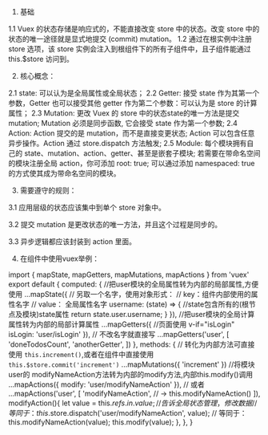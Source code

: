 1. 基础

1.1 Vuex 的状态存储是响应式的，不能直接改变 store 中的状态。改变 store 中的状态的唯一途径就是显式地提交 (commit) mutation。
1.2 通过在根实例中注册 store 选项，该 store 实例会注入到根组件下的所有子组件中，且子组件能通过 this.$store 访问到。

2. 核心概念：

2.1 state: 可以认为是全局属性或全局状态；
2.2 Getter: 接受 state 作为其第一个参数，Getter 也可以接受其他 getter 作为第二个参数：可以认为是 store 的计算属性；
2.3 Mutation: 更改 Vuex 的 store 中的状态state的唯一方法是提交 mutation; Mutation 必须是同步函数, 它会接受 state 作为第一个参数;
2.4 Action: Action 提交的是 mutation，而不是直接变更状态; Action 可以包含任意异步操作。Action 通过 store.dispatch 方法触发;
2.5 Module: 每个模块拥有自己的 state、mutation、action、getter、甚至是嵌套子模块; 若需要在带命名空间的模块注册全局 action，你可添加 root: true; 可以通过添加 namespaced: true 的方式使其成为带命名空间的模块。

3. 需要遵守的规则：

3.1 应用层级的状态应该集中到单个 store 对象中。

3.2 提交 mutation 是更改状态的唯一方法，并且这个过程是同步的。

3.3 异步逻辑都应该封装到 action 里面。


4. 在组件中使用vuex举例：

import { mapState, mapGetters, mapMutations, mapActions } from 'vuex'
export default {
  computed: {
    //把user模块的全局属性转为内部的局部属性,方便使用
    ...mapState({
        // 另取一个名字，使用对象形式：
        // key：组件内部使用的属性名字
        // value： 全局属性名字
      username: (state) => { //state包含所有的(根节点及模块)state属性
        return state.user.username;
      }
    }),
    //把user模块的全局计算属性转为内部的局部计算属性
    ...mapGetters({
      //页面使用 v-if="isLogin"
      isLogin: 'user/isLogin'
    }),
    // 不改名字就直接写
    ...mapGetters('user', [
      'doneTodosCount',
      'anotherGetter',
    ])
  },
  methods: {
    // 转化为内部方法可直接使用 `this.increment()`,或者在组件中直接使用 `this.$store.commit('increment')`
    ...mapMutations({
      'increment' 
    })
    //将模块user的 modifyNameAction方法转为内部的modify方法,内部this.modify()调用
    ...mapActions({
      modify: 'user/modifyNameAction'
    }),
    // 或者
    ...mapActions('user', [
      'modifyNameAction', // -> this.modifyNameAction()
    ]),
    modifyAction(){
      let value = this.$refs.in.value;
      //告诉全局状态管理，修改数据
      // 等同于：this.$store.dispatch('user/modifyNameAction', value);
      // 等同于：this.modifyNameAction(value);
      this.modify(value);
    },
  },
}